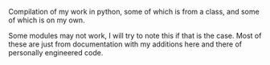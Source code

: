 
Compilation of my work in python, some of which is from a class, and some of which is on my own.

Some modules may not work, I will try to note this if that is the case.
Most of these are just from documentation with my additions here and there of personally engineered code.
